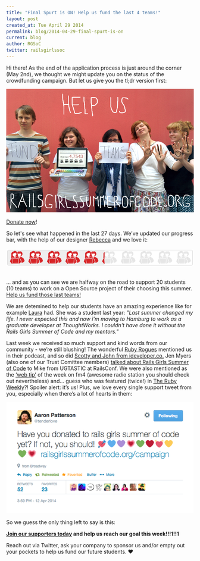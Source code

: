 ```yaml
---
title: "Final Spurt is ON! Help us fund the last 4 teams!"
layout: post
created_at: Tue April 29 2014
permalink: blog/2014-04-29-final-spurt-is-on
current: blog
author: RGSoC
twitter: railsgirlssoc
---
```



Hi there! As the end of the application process is just around the corner (May 2nd), we thought we might update you on the status of the crowdfunding campaign. But let us give you the tl;dr version first:

<a href="http://railsgirlssummerofcode.org/campaign/"><img src="/img/rgsoc_beggars_small.png" width="600"></a>

[Donate now](http://railsgirlssummerofcode.org/campaign/)!

So let's see what happened in the last 27 days. We’ve updated our progress bar, with the help of our designer [Rebecca](http://railsgirlssummerofcode.org/blog/rebecca/) and we love it:
<br><br>
<a href="http://railsgirlssummerofcode.org/campaign/"><img src="/img/progress_bar.png" width="600"></a>
<br><br>

… and as you can see we are halfway on the road to support 20 students (10 teams) to work on a Open Source project of their choosing this summer. [Help us fund those last teams!](http://railsgirlssummerofcode.org/campaign/)

We are detemined to help our students have an amazing experience like for example [Laura](http://railsgrrls.tumblr.com/) had. She was a student last year: 
*"Last summer changed my life. I never expected this and now i’m moving to Hamburg to work as a graduate developer at ThoughtWorks. I couldn't have done it without the Rails Girls Summer of Code and my mentors."* 

Last week we received so much support and kind words from our community - we’re still blushing! The wonderful [Ruby Rogues](http://rubyrogues.com/152-rr-the-new-york-times-and-ruby-with-jacqui-maher/) mentioned us in their podcast, and so did [Scotty and John from ideveloper.co.](http://ideveloper.co/podcast110/) Jen Myers (also one of our Trust Comittee members) [talked about Rails Girls Summer of Code](https://www.youtube.com/watch?v=Pvbx7CLV6nI&feature=youtu.be) to Mike from UGTASTIC at RailsConf. We were also mentioned as the [‘web tip’](http://fm4.orf.at/stories/1737477) of the week on fm4 (awesome radio station you should check out nevertheless) and… guess who was featured (twice!) in [The Ruby Weekly](http://rubyweekly.com/issues/190)?! Spoiler alert: it’s us! Plus, we love every single support tweet from you, especially when there’s a lot of hearts in them:  

<img src="/img/aaronpattersontweet.png" width="600">


So we guess the only thing left to say is this:

**[Join our supporters today](http://railsgirlssummerofcode.org/campaign/) and help us reach our goal this week!!!1!!1**

Reach out via Twitter, ask your company to sponsor us and/or empty out your pockets to help us fund our future students. &hearts;
